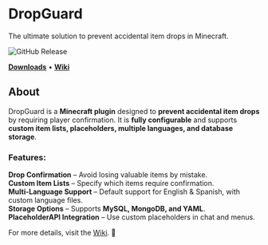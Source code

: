 # **DropGuard**  
The ultimate solution to prevent accidental item drops in Minecraft.  

![GitHub Release](https://img.shields.io/github/v/release/MrNickax/DropGuard?style=flat-square)  

[**Downloads**](https://github.com/MrNickax/DropGuard/releases) • [**Wiki**](https://github.com/MrNickax/DropGuard/wiki)

## **About**  
DropGuard is a **Minecraft plugin** designed to **prevent accidental item drops** by requiring player confirmation. It is **fully configurable** and supports **custom item lists, placeholders, multiple languages, and database storage**.  

### **Features:**  
**Drop Confirmation** – Avoid losing valuable items by mistake.  
**Custom Item Lists** – Specify which items require confirmation.  
**Multi-Language Support** – Default support for English & Spanish, with custom language files.  
**Storage Options** – Supports **MySQL, MongoDB, and YAML**.  
**PlaceholderAPI Integration** – Use custom placeholders in chat and menus.  

For more details, visit the [Wiki](https://github.com/MrNickax/DropGuard/wiki). 🚀
